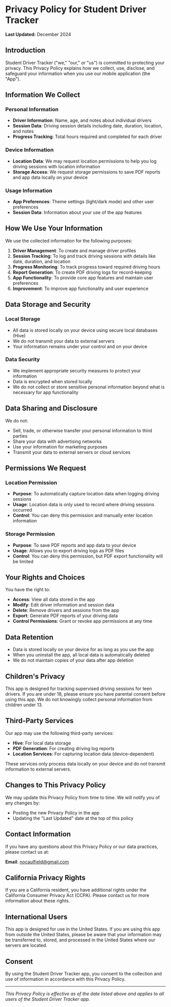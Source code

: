 # Privacy Policy for Student Driver Tracker

**Last Updated:** December 2024

## Introduction

Student Driver Tracker ("we," "our," or "us") is committed to protecting your privacy. This Privacy Policy explains how we collect, use, disclose, and safeguard your information when you use our mobile application (the "App").

## Information We Collect

### Personal Information
- **Driver Information**: Name, age, and notes about individual drivers
- **Session Data**: Driving session details including date, duration, location, and notes
- **Progress Tracking**: Total hours required and completed for each driver

### Device Information
- **Location Data**: We may request location permissions to help you log driving sessions with location information
- **Storage Access**: We request storage permissions to save PDF reports and app data locally on your device

### Usage Information
- **App Preferences**: Theme settings (light/dark mode) and other user preferences
- **Session Data**: Information about your use of the app features

## How We Use Your Information

We use the collected information for the following purposes:

1. **Driver Management**: To create and manage driver profiles
2. **Session Tracking**: To log and track driving sessions with details like date, duration, and location
3. **Progress Monitoring**: To track progress toward required driving hours
4. **Report Generation**: To create PDF driving logs for record-keeping
5. **App Functionality**: To provide core app features and maintain user preferences
6. **Improvement**: To improve app functionality and user experience

## Data Storage and Security

### Local Storage
- All data is stored locally on your device using secure local databases (Hive)
- We do not transmit your data to external servers
- Your information remains under your control and on your device

### Data Security
- We implement appropriate security measures to protect your information
- Data is encrypted when stored locally
- We do not collect or store sensitive personal information beyond what is necessary for app functionality

## Data Sharing and Disclosure

We do not:
- Sell, trade, or otherwise transfer your personal information to third parties
- Share your data with advertising networks
- Use your information for marketing purposes
- Transmit your data to external servers or cloud services

## Permissions We Request

### Location Permission
- **Purpose**: To automatically capture location data when logging driving sessions
- **Usage**: Location data is only used to record where driving sessions occurred
- **Control**: You can deny this permission and manually enter location information

### Storage Permission
- **Purpose**: To save PDF reports and app data to your device
- **Usage**: Allows you to export driving logs as PDF files
- **Control**: You can deny this permission, but PDF export functionality will be limited

## Your Rights and Choices

You have the right to:
- **Access**: View all data stored in the app
- **Modify**: Edit driver information and session data
- **Delete**: Remove drivers and sessions from the app
- **Export**: Generate PDF reports of your driving data
- **Control Permissions**: Grant or revoke app permissions at any time

## Data Retention

- Data is stored locally on your device for as long as you use the app
- When you uninstall the app, all local data is automatically deleted
- We do not maintain copies of your data after app deletion

## Children's Privacy

This app is designed for tracking supervised driving sessions for teen drivers. If you are under 18, please ensure you have parental consent before using this app. We do not knowingly collect personal information from children under 13.

## Third-Party Services

Our app may use the following third-party services:
- **Hive**: For local data storage
- **PDF Generation**: For creating driving log reports
- **Location Services**: For capturing location data (device-dependent)

These services only process data locally on your device and do not transmit information to external servers.

## Changes to This Privacy Policy

We may update this Privacy Policy from time to time. We will notify you of any changes by:
- Posting the new Privacy Policy in the app
- Updating the "Last Updated" date at the top of this policy

## Contact Information

If you have any questions about this Privacy Policy or our data practices, please contact us at:

**Email**: nocaulfield@gmail.com

## California Privacy Rights

If you are a California resident, you have additional rights under the California Consumer Privacy Act (CCPA). Please contact us for more information about these rights.

## International Users

This app is designed for use in the United States. If you are using this app from outside the United States, please be aware that your information may be transferred to, stored, and processed in the United States where our servers are located.

## Consent

By using the Student Driver Tracker app, you consent to the collection and use of information in accordance with this Privacy Policy.

---

*This Privacy Policy is effective as of the date listed above and applies to all users of the Student Driver Tracker app.* 
